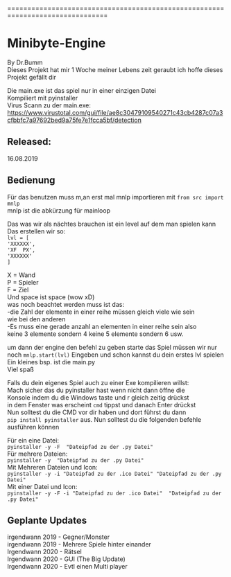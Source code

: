 ===============================================================================
# Minibyte-Engine  
By Dr.Bumm  
Dieses Projekt hat mir 1 Woche meiner Lebens zeit geraubt ich hoffe dieses Projekt gefällt dir

Die main.exe ist das spiel nur in einer einzigen Datei   
Kompiliert mit pyinstaller  
Virus Scann zu der main.exe: https://www.virustotal.com/gui/file/ae8c30479109540271c43cb4287c07a3cfbbfc7a97692bed9a75fe7e1fcca5bf/detection  
  
Released:   
-  
16.08.2019    
  
Bedienung  
-  
Für das benutzen muss m,an erst mal mnlp importieren mit `from src import mnlp`  
mnlp ist die abkürzung für mainloop  
  
Das was wir als nächtes brauchen ist ein level auf dem man spielen kann  
Das erstellen wir so:  
`lvl = [`     
       `'XXXXXX',`      
       `'XF  PX',`   
       `'XXXXXX'`    
       `]`    
  
  
X = Wand   
P = Spieler  
F = Ziel  
Und space ist space (wow xD)  
was noch beachtet werden muss ist das:  
-die Zahl der elemente in einer reihe müssen gleich viele wie sein   
wie bei den anderen  
-Es muss eine gerade anzahl an elementen in einer reihe sein also  
keine 3 elemente sondern 4 keine 5 elemente sondern 6 usw.  
  
um dann der engine den befehl zu geben starte das Spiel müssen wir nur  
noch `mnlp.start(lvl)` Eingeben und schon kannst du dein erstes lvl spielen  
Ein kleines bsp. ist die main.py  
Viel spaß  
   
Falls du dein eigenes Spiel auch zu einer Exe kompilieren willst:    
Mach sicher das du pyinstaller hast wenn nicht dann öffne die     
Konsole indem du die Windows taste und r gleich zeitig drückst      
in dem Fenster was erscheint `cmd` tippst und danach Enter drückst   
Nun solltest du die CMD vor dir haben und dort führst du dann    
`pip install pyinstaller` aus. Nun solltest du die folgenden befehle   
ausführen können  
   
Für ein eine Datei:  
`pyinstaller -y -F  "Dateipfad zu der .py Datei"`  
Für mehrere Dateien:  
`pyinstaller -y  "Dateipfad zu der .py Datei"`  
Mit Mehreren Dateien und Icon:  
`pyinstaller -y -i "Dateipfad zu der .ico Datei" "Dateipfad zu der .py Datei"`  
Mit einer Datei und Icon:   
`pyinstaller -y -F -i "Dateipfad zu der .ico Datei"  "Dateipfad zu der .py Datei"`  

Geplante Updates
-
irgendwann 2019 - Gegner/Monster    
irgendwann 2019 - Mehrere Spiele hinter einander   
Irgendwann 2020 - Rätsel   
Irgendwann 2020 - GUI (The Big Update)   
Irgendwann 2020 - Evtl einen Multi player   
